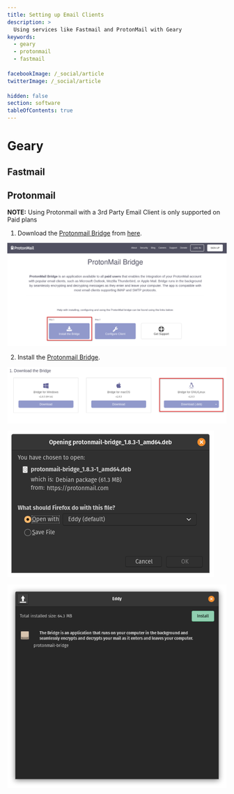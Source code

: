 ```yaml
---
title: Setting up Email Clients
description: >
  Using services like Fastmail and ProtonMail with Geary
keywords:
  - geary
  - protonmail
  - fastmail

facebookImage: /_social/article
twitterImage: /_social/article

hidden: false
section: software
tableOfContents: true
---
```


# Geary

## Fastmail

## Protonmail

**NOTE:** Using Protonmail with a 3rd Party Email Client is only supported on Paid plans

1. Download the <u>Protonmail Bridge</u> from [here](https://protonmail.com/bridge/).  

![Protonmail Bridge Step1](/images/using-email/protonmail-bridge-step1.png)

2. Install the <u>Protonmail Bridge</u>.

![Download Protonmail Bridge](/images/using-email/protonmail-bridge-deb.png)

![Download Protonmail Bridge2 Step2](/images/using-email/protonmail-bridge-download.png)

![Install Protonmail Bridge](/images/using-email/protonmail-bridge-install.png)
